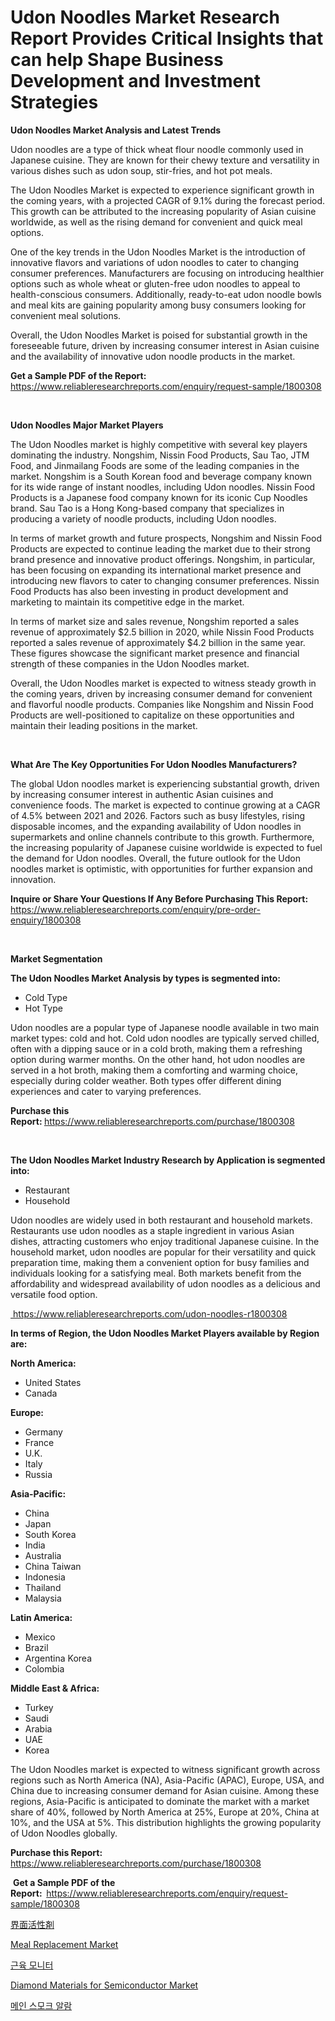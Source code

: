 <p><h1>Udon Noodles Market Research Report Provides Critical Insights that can help Shape Business Development and Investment Strategies</h1></p><p><strong>Udon Noodles Market Analysis and Latest Trends</strong></p>
<p><p>Udon noodles are a type of thick wheat flour noodle commonly used in Japanese cuisine. They are known for their chewy texture and versatility in various dishes such as udon soup, stir-fries, and hot pot meals.</p><p>The Udon Noodles Market is expected to experience significant growth in the coming years, with a projected CAGR of 9.1% during the forecast period. This growth can be attributed to the increasing popularity of Asian cuisine worldwide, as well as the rising demand for convenient and quick meal options. </p><p>One of the key trends in the Udon Noodles Market is the introduction of innovative flavors and variations of udon noodles to cater to changing consumer preferences. Manufacturers are focusing on introducing healthier options such as whole wheat or gluten-free udon noodles to appeal to health-conscious consumers. Additionally, ready-to-eat udon noodle bowls and meal kits are gaining popularity among busy consumers looking for convenient meal solutions.</p><p>Overall, the Udon Noodles Market is poised for substantial growth in the foreseeable future, driven by increasing consumer interest in Asian cuisine and the availability of innovative udon noodle products in the market.</p></p>
<p><strong>Get a Sample PDF of the Report:&nbsp;</strong> <a href="https://www.reliableresearchreports.com/enquiry/request-sample/1800308">https://www.reliableresearchreports.com/enquiry/request-sample/1800308</a></p>
<p>&nbsp;</p>
<p><strong>Udon Noodles Major Market Players</strong></p>
<p><p>The Udon Noodles market is highly competitive with several key players dominating the industry. Nongshim, Nissin Food Products, Sau Tao, JTM Food, and Jinmailang Foods are some of the leading companies in the market. Nongshim is a South Korean food and beverage company known for its wide range of instant noodles, including Udon noodles. Nissin Food Products is a Japanese food company known for its iconic Cup Noodles brand. Sau Tao is a Hong Kong-based company that specializes in producing a variety of noodle products, including Udon noodles.</p><p>In terms of market growth and future prospects, Nongshim and Nissin Food Products are expected to continue leading the market due to their strong brand presence and innovative product offerings. Nongshim, in particular, has been focusing on expanding its international market presence and introducing new flavors to cater to changing consumer preferences. Nissin Food Products has also been investing in product development and marketing to maintain its competitive edge in the market.</p><p>In terms of market size and sales revenue, Nongshim reported a sales revenue of approximately $2.5 billion in 2020, while Nissin Food Products reported a sales revenue of approximately $4.2 billion in the same year. These figures showcase the significant market presence and financial strength of these companies in the Udon Noodles market.</p><p>Overall, the Udon Noodles market is expected to witness steady growth in the coming years, driven by increasing consumer demand for convenient and flavorful noodle products. Companies like Nongshim and Nissin Food Products are well-positioned to capitalize on these opportunities and maintain their leading positions in the market.</p></p>
<p>&nbsp;</p>
<p><strong>What Are The Key Opportunities For Udon Noodles Manufacturers?</strong></p>
<p><p>The global Udon noodles market is experiencing substantial growth, driven by increasing consumer interest in authentic Asian cuisines and convenience foods. The market is expected to continue growing at a CAGR of 4.5% between 2021 and 2026. Factors such as busy lifestyles, rising disposable incomes, and the expanding availability of Udon noodles in supermarkets and online channels contribute to this growth. Furthermore, the increasing popularity of Japanese cuisine worldwide is expected to fuel the demand for Udon noodles. Overall, the future outlook for the Udon noodles market is optimistic, with opportunities for further expansion and innovation.</p></p>
<p><strong>Inquire or Share Your Questions If Any Before Purchasing This Report:</strong> <a href="https://www.reliableresearchreports.com/enquiry/pre-order-enquiry/1800308">https://www.reliableresearchreports.com/enquiry/pre-order-enquiry/1800308</a></p>
<p>&nbsp;</p>
<p><strong>Market Segmentation</strong></p>
<p><strong>The Udon Noodles Market Analysis by types is segmented into:</strong></p>
<p><ul><li>Cold Type</li><li>Hot Type</li></ul></p>
<p><p>Udon noodles are a popular type of Japanese noodle available in two main market types: cold and hot. Cold udon noodles are typically served chilled, often with a dipping sauce or in a cold broth, making them a refreshing option during warmer months. On the other hand, hot udon noodles are served in a hot broth, making them a comforting and warming choice, especially during colder weather. Both types offer different dining experiences and cater to varying preferences.</p></p>
<p><strong>Purchase this Report:&nbsp;</strong><a href="https://www.reliableresearchreports.com/purchase/1800308">https://www.reliableresearchreports.com/purchase/1800308</a></p>
<p>&nbsp;</p>
<p><strong>The Udon Noodles Market Industry Research by Application is segmented into:</strong></p>
<p><ul><li>Restaurant</li><li>Household</li></ul></p>
<p><p>Udon noodles are widely used in both restaurant and household markets. Restaurants use udon noodles as a staple ingredient in various Asian dishes, attracting customers who enjoy traditional Japanese cuisine. In the household market, udon noodles are popular for their versatility and quick preparation time, making them a convenient option for busy families and individuals looking for a satisfying meal. Both markets benefit from the affordability and widespread availability of udon noodles as a delicious and versatile food option.</p></p>
<p><a href="https://www.reliableresearchreports.com/udon-noodles-r1800308">&nbsp;https://www.reliableresearchreports.com/udon-noodles-r1800308</a></p>
<p><strong>In terms of Region, the Udon Noodles Market Players available by Region are:</strong></p>
<p>
    <p> <strong> North America: </strong>
        <ul>
            <li>United States</li>
            <li>Canada</li>
        </ul>
        </p> 
    <p> <strong> Europe: </strong>
        <ul>
            <li>Germany</li>
            <li>France</li>
            <li>U.K.</li>
            <li>Italy</li>
            <li>Russia</li>
        </ul>
        </p> 
    <p> <strong> Asia-Pacific: </strong>
        <ul>
            <li>China</li>
            <li>Japan</li>
            <li>South Korea</li>
            <li>India</li>
            <li>Australia</li>
            <li>China Taiwan</li>
            <li>Indonesia</li>
            <li>Thailand</li>
            <li>Malaysia</li>
        </ul>
        </p> 
    <p> <strong> Latin America: </strong>
        <ul>
            <li>Mexico</li>
            <li>Brazil</li>
            <li>Argentina Korea</li>
            <li>Colombia</li>
        </ul>
        </p> 
    <p> <strong> Middle East & Africa: </strong>
        <ul>
            <li>Turkey</li>
            <li>Saudi</li>
            <li>Arabia</li>
            <li>UAE</li>
            <li>Korea</li>
        </ul>
    </p>
    </p>
<p><p>The Udon Noodles market is expected to witness significant growth across regions such as North America (NA), Asia-Pacific (APAC), Europe, USA, and China due to increasing consumer demand for Asian cuisine. Among these regions, Asia-Pacific is anticipated to dominate the market with a market share of 40%, followed by North America at 25%, Europe at 20%, China at 10%, and the USA at 5%. This distribution highlights the growing popularity of Udon Noodles globally.</p></p>
<p><strong>Purchase this Report: </strong><a href="https://www.reliableresearchreports.com/purchase/1800308">https://www.reliableresearchreports.com/purchase/1800308</a></p>
<p>&nbsp;<strong>Get a Sample PDF of the Report:&nbsp;&nbsp;</strong><a href="https://www.reliableresearchreports.com/enquiry/request-sample/1800308">https://www.reliableresearchreports.com/enquiry/request-sample/1800308</a></p>
<p><strong></strong></p>
<p><p><a href="https://github.com/AaronVargas43/Market-Research-Report-List-1/blob/main/905363917958.md">界面活性剤</a></p><p><a href="https://github.com/markusgodoy/Market-Research-Report-List-2/blob/main/meal-replacement-market.md">Meal Replacement Market</a></p><p><a href="https://github.com/Howaoole34545/Market-Research-Report-List-1/blob/main/207964416463.md">근육 모니터</a></p><p><a href="https://issuu.com/reportprime-2/docs/diamond-materials-for-semiconductor-market-size-20">Diamond Materials for Semiconductor Market</a></p><p><a href="https://github.com/JackieFauhey9089475/Market-Research-Report-List-1/blob/main/893372716464.md">메인 스모크 알람</a></p></p>